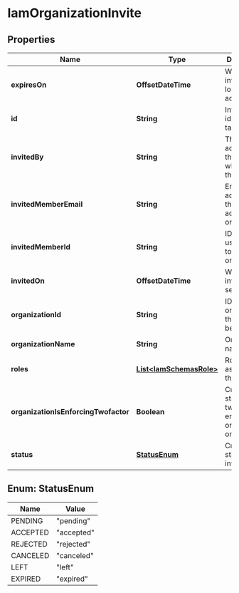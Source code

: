 

# IamOrganizationInvite


## Properties

| Name | Type | Description | Notes |
|------------ | ------------- | ------------- | -------------|
|**expiresOn** | **OffsetDateTime** | When the invite is no longer active. |  [optional] [readonly] |
|**id** | **String** | Invite identifier tag. |  [optional] [readonly] |
|**invitedBy** | **String** | The email address of the user who created the invite. |  [optional] |
|**invitedMemberEmail** | **String** | Email address of the user to add to the organization. |  [optional] |
|**invitedMemberId** | **String** | ID of the user to add to the organization. |  [readonly] |
|**invitedOn** | **OffsetDateTime** | When the invite was sent. |  [optional] [readonly] |
|**organizationId** | **String** | ID of the organization the user will be added to. |  [readonly] |
|**organizationName** | **String** | Organization name. |  [optional] [readonly] |
|**roles** | [**List&lt;IamSchemasRole&gt;**](IamSchemasRole.md) | Roles to be assigned to this user. |  [optional] |
|**organizationIsEnforcingTwofactor** | **Boolean** | Current status of two-factor enforcement on the organization. |  [optional] |
|**status** | [**StatusEnum**](#StatusEnum) | Current status of the invitation. |  [optional] |



## Enum: StatusEnum

| Name | Value |
|---- | -----|
| PENDING | &quot;pending&quot; |
| ACCEPTED | &quot;accepted&quot; |
| REJECTED | &quot;rejected&quot; |
| CANCELED | &quot;canceled&quot; |
| LEFT | &quot;left&quot; |
| EXPIRED | &quot;expired&quot; |



